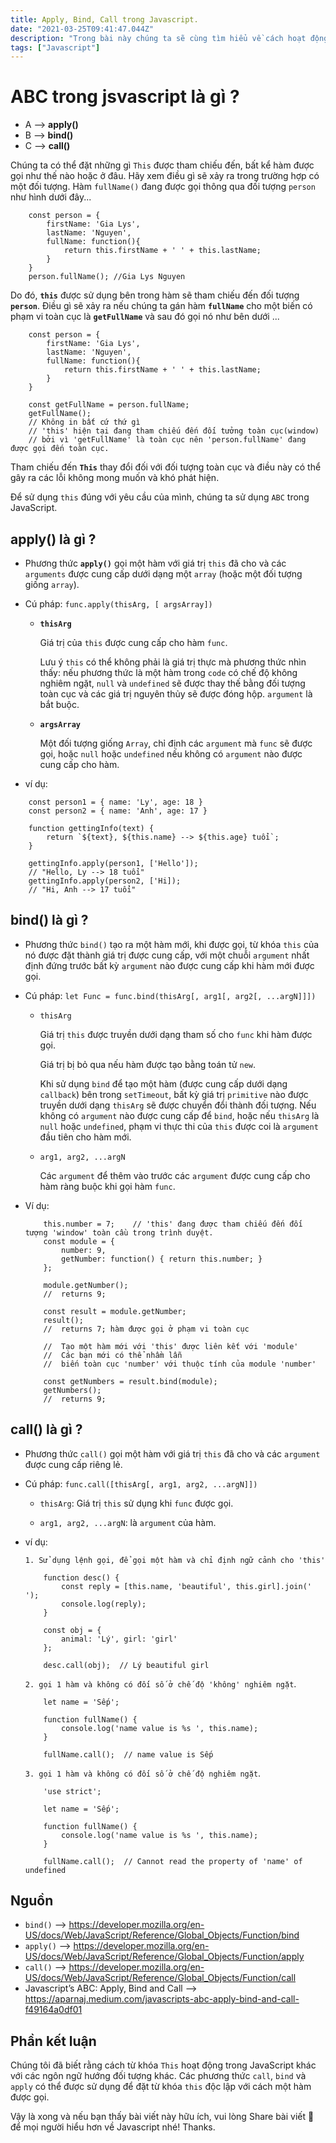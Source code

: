 ```yaml
---
title: Apply, Bind, Call trong Javascript.
date: "2021-03-25T09:41:47.044Z"
description: "Trong bài này chúng ta sẽ cùng tìm hiểu về cách hoạt động của 'Apply', 'Bind', 'Call' trong javascript."
tags: ["Javascript"]
---
```


# ABC trong jsvascript là gì ?

- A --> **apply()**
- B --> **bind()**
- C --> **call()**

Chúng ta có thể đặt những gì `This` được tham chiếu đến, bất kể hàm được gọi như thế nào hoặc ở đâu. Hãy xem điều gì sẽ xảy ra trong trường hợp có một đối tượng. Hàm `fullName()` đang được gọi thông qua đối tượng `person` như hình dưới đây...

```
    const person = {
        firstName: 'Gia Lys',
        lastName: 'Nguyen',
        fullName: function(){
            return this.firstName + ' ' + this.lastName;
        }
    }
    person.fullName(); //Gia Lys Nguyen
```

Do đó, **`this`** được sử dụng bên trong hàm sẽ tham chiếu đến đối tượng **`person`**. Điều gì sẽ xảy ra nếu chúng ta gán hàm **`fullName`** cho một biến có phạm vi toàn cục là **`getFullName`** và sau đó gọi nó như bên dưới ...

```
    const person = {
        firstName: 'Gia Lys',
        lastName: 'Nguyen',
        fullName: function(){
            return this.firstName + ' ' + this.lastName;
        }
    }

    const getFullName = person.fullName; 
    getFullName(); 
    // Không in bất cứ thứ gì
    // 'this' hiện tại đang tham chiếu đến đối tưởng toàn cục(window)
    // bởi vì 'getFullName' là toàn cục nên 'person.fullName' đang được gọi đến toàn cục.
```

Tham chiếu đến **`This`** thay đổi đối với đối tượng toàn cục và điều này có thể gây ra các lỗi không mong muốn và khó phát hiện.

Để sử dụng `this` đúng với yêu cầu của mình, chúng ta sử dụng `ABC` trong JavaScript.

## apply() là gì ?
- Phương thức **`apply()`** gọi một hàm với giá trị `this` đã cho và các `arguments` được cung cấp dưới dạng một `array` (hoặc một đối tượng giống `array`).

- Cú pháp: ```func.apply(thisArg, [ argsArray])```
  
  - **`thisArg`**
    
    Giá trị của `this` được cung cấp cho hàm `func`.

    Lưu ý `this` có thể không phải là giá trị thực mà phương thức nhìn thấy: nếu phương thức là một hàm trong `code` có chế độ không nghiêm ngặt, `null` và `undefined` sẽ được thay thế bằng đối tượng toàn cục và các giá trị nguyên thủy sẽ được đóng hộp. `argument` là bắt buộc.

  - **`argsArray`**

    Một đối tượng giống `Array`, chỉ định các `argument` mà `func` sẽ được gọi, hoặc `null` hoặc `undefined` nếu không có `argument` nào được cung cấp cho hàm.

- ví dụ:
```
    const person1 = { name: 'Ly', age: 18 }
    const person2 = { name: 'Anh', age: 17 }

    function gettingInfo(text) {
        return `${text}, ${this.name} --> ${this.age} tuổi`;
    }

    gettingInfo.apply(person1, ['Hello']);
    // "Hello, Ly --> 18 tuổi"
    gettingInfo.apply(person2, ['Hi]);
    // "Hi, Anh --> 17 tuổi"
```


## bind() là gì ?

- Phương thức `bind()` tạo ra một hàm mới, khi được gọi, từ khóa `this` của nó được đặt thành giá trị được cung cấp, với một chuỗi `argument` nhất định đứng trước bất kỳ `argument` nào được cung cấp khi hàm mới được gọi.

- Cú pháp: ```let Func = func.bind(thisArg[, arg1[, arg2[, ...argN]]])```
  
  - `thisArg`

    Giá trị `this` được truyền dưới dạng tham số cho `func` khi hàm được gọi. 
    
    Giá trị bị bỏ qua nếu hàm được tạo bằng toán tử `new`.
    
    Khi sử dụng `bind` để tạo một hàm (được cung cấp dưới dạng `callback`) bên trong `setTimeout`, bất kỳ giá trị `primitive` nào được truyền dưới dạng `thisArg` sẽ được chuyển đổi thành đối tượng. Nếu không có `argument` nào được cung cấp để `bind`, hoặc nếu `thisArg` là `null` hoặc `undefined`, phạm vi thực thi của `this` được coi là `argument` đầu tiên cho hàm mới.

  - `arg1, arg2, ...argN`

    Các `argument` để thêm vào trước các `argument` được cung cấp cho hàm ràng buộc khi gọi hàm `func`.

- Ví dụ:
    ```
        this.number = 7;    // 'this' đang được tham chiếu đến đối tượng 'window' toàn cầu trong trình duyệt.
        const module = {
            number: 9,
            getNumber: function() { return this.number; }
        };

        module.getNumber();
        //  returns 9;

        const result = module.getNumber;
        result();
        //  returns 7; hàm được gọi ở phạm vi toàn cục

        //  Tạo một hàm mới với 'this' được liên kết với 'module'
        //  Các bạn mới có thể nhầm lẫn
        //  biến toàn cục 'number' với thuộc tính của module 'number'

        const getNumbers = result.bind(module);
        getNumbers();
        //  returns 9;
    ```


## call() là gì ?
- Phương thức `call()` gọi một hàm với giá trị `this` đã cho và các `argument` được cung cấp riêng lẻ.

- Cú pháp: ```func.call([thisArg[, arg1, arg2, ...argN]])```

    - `thisArg`: Giá trị `this` sử dụng khi `func` được gọi.

    - `arg1, arg2, ...argN`: là `argument` của hàm.


- ví dụ:


    `1. Sử dụng lệnh gọi, để gọi một hàm và chỉ định ngữ cảnh cho 'this'`

    ```
        function desc() {
            const reply = [this.name, 'beautiful', this.girl].join(' ');
            console.log(reply);
        }

        const obj = {
            animal: 'Lý', girl: 'girl'
        };

        desc.call(obj);  // Lý beautiful girl
    ```

    `2. gọi 1 hàm và không có đối số ở chế độ 'không' nghiêm ngặt`.

    ```
        let name = 'Sếp';

        function fullName() {
            console.log('name value is %s ', this.name);
        }

        fullName.call();  // name value is Sếp
    ```

    `3. gọi 1 hàm và không có đối số ở chế độ nghiêm ngặt`.

    ```
        'use strict';

        let name = 'Sếp';

        function fullName() {
            console.log('name value is %s ', this.name);
        }

        fullName.call();  // Cannot read the property of 'name' of undefined
    ```

## Nguồn
- `bind()` --> https://developer.mozilla.org/en-US/docs/Web/JavaScript/Reference/Global_Objects/Function/bind
- `apply()` --> https://developer.mozilla.org/en-US/docs/Web/JavaScript/Reference/Global_Objects/Function/apply
- `call()` --> https://developer.mozilla.org/en-US/docs/Web/JavaScript/Reference/Global_Objects/Function/call
- Javascript’s ABC: Apply, Bind and Call --> https://aparnaj.medium.com/javascripts-abc-apply-bind-and-call-f49164a0df01
## Phần kết luận

Chúng tôi đã biết rằng cách từ khóa `This` hoạt động trong JavaScript khác với các ngôn ngữ hướng đối tượng khác. Các phương thức `call`, `bind` và `apply` có thể được sử dụng để đặt từ khóa `this` độc lập với cách một hàm được gọi.

Vậy là xong và nếu bạn thấy bài viết này hữu ích, vui lòng Share bài viết 👏 để mọi người hiểu hơn về Javascript nhé! Thanks.